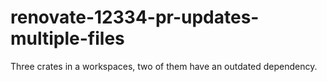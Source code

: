 # renovate-12334-pr-updates-multiple-files

Three crates in a workspaces, two of them have an outdated dependency.
